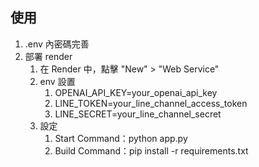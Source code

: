 ## 使用
1. .env 內密碼完善
2. 部署 render
    1. 在 Render 中，點擊 "New" > "Web Service"
    2. env 設置
        1. OPENAI_API_KEY=your_openai_api_key
        2. LINE_TOKEN=your_line_channel_access_token
        3. LINE_SECRET=your_line_channel_secret
    2. 設定 
        1. Start Command：python app.py
        2. Build Command：pip install -r requirements.txt